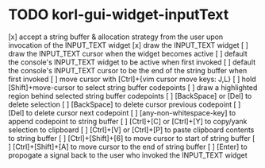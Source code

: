 # TODO korl-gui-widget-inputText

[x] accept a string buffer & allocation strategy from the user upon invocation of the INPUT_TEXT widget
[x] draw the INPUT_TEXT widget
[ ] draw the INPUT_TEXT cursor when the widget becomes active
[ ] default the console's INPUT_TEXT widget to be active when first invoked
[ ] default the console's INPUT_TEXT cursor to be the end of the string buffer when first invoked
[ ] move cursor with [Ctrl]+{vim cursor move keys: J,L}
[ ] hold [Shift]+move-cursor to select string buffer codepoints
[ ] draw a highlighted region behind selected string buffer codepoints
[ ] [BackSpace] or [Del] to delete selection
[ ] [BackSpace] to delete cursor previous codepoint
[ ] [Del] to delete cursor next codepoint
[ ] [any-non-whitespace-key] to append codepoint to string buffer
[ ] [Ctrl]+[C] or [Ctrl]+[Y] to copy/yank selection to clipboard
[ ] [Ctrl]+[V] or [Ctrl]+[P] to paste clipboard contents to string buffer
[ ] [Ctrl]+[Shift]+[6] to move cursor to start of string buffer
[ ] [Ctrl]+[Shift]+[A] to move cursor to the end of string buffer
[ ] [Enter] to propogate a signal back to the user who invoked the INPUT_TEXT widget
